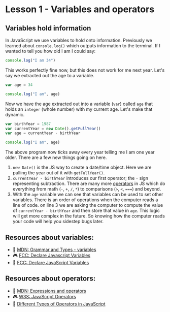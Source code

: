 # Lesson 1 - Variables and operators

## Variables hold information

In JavaScript we use variables to hold onto information. Previously we learned about `console.log()` which outputs information to the terminal. If I wanted to tell you how old I am I could say:

```js
console.log("I am 34")
```

This works perfectly fine now, but this does not work for me next year. Let's say we extracted out the age to a variable.

```js
var age = 34

console.log("I am", age)
```

Now we have the age extracted out into a variable (`var`) called `age` that holds an `integer` (whole number) with my current age. Let's make that dynamic.

```js
var birthYear = 1987
var currentYear = new Date().getFullYear()
var age = currentYear - birthYear

console.log("I am", age)
```

The above program now ticks away every year telling me I am one year older. There are a few new things going on here.

1. `new Date()` is the JS way to create a date/time object. Here we are pulling the year out of it with `getFullYear()`.
2.  `currentYear - birthYear` introduces our first operator; the `-` sign representing subtraction. There are many more [operators](https://developer.mozilla.org/en-US/docs/Web/JavaScript/Guide/Expressions_and_Operators) in JS which do everything from math (`-`, `+`, `/`, `*`) to comparisons (`>`, `<`, `===`) and beyond.
3.  With the `age` variable we can see that variables can be used to set other variables. There is an order of operations when the computer reads a line of code. on line 3 we are asking the computer to compute the value of `currentYear - birthYear` and then store that value in `age`. This logic will get more complex in the future. So knowing how the computer reads your code will help you sidestep bugs later.

## Resources about variables:
* 📖 [MDN: Grammar and Types - variables](https://developer.mozilla.org/en-US/docs/Web/JavaScript/Guide/Grammar_and_Types#variables)
* 🎮 [FCC: Declare Javascript Variables](https://www.freecodecamp.org/learn/javascript-algorithms-and-data-structures/basic-javascript/declare-javascript-variables)
* 🎥 [FCC: Declare JavaScript Variables](https://www.youtube.com/watch?v=5mFKY3AhYPo)

## Resources about operators:

* 📖 [MDN: Expressions and operators](https://developer.mozilla.org/en-US/docs/Web/JavaScript/Guide/Expressions_and_Operators)
* 🎮 [W3S: JavaScript Operators](https://www.w3schools.com/js/js_operators.asp)
* 🎥 [Different Types of Operators in JavaScript](https://www.youtube.com/watch?v=FZzyij43A54)
